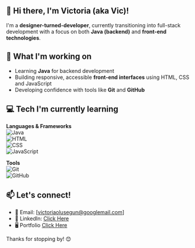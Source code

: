 ## 👋 Hi there, I'm Victoria (aka Vic)!

I'm a **designer-turned-developer**, currently transitioning into full-stack development with a focus on both **Java (backend)** and **front-end technologies**.

## 🌱 What I'm working on
- Learning **Java** for backend development  
- Building responsive, accessible **front-end interfaces** using HTML, CSS and JavaScript  
- Developing confidence with tools like **Git** and **GitHub**

## 💻 Tech I'm currently learning
**Languages & Frameworks**  
![Java](https://img.shields.io/badge/Java-007396?style=flat&logo=java&logoColor=white)  
![HTML](https://img.shields.io/badge/HTML5-E34F26?style=flat&logo=html5&logoColor=white)  
![CSS](https://img.shields.io/badge/CSS3-1572B6?style=flat&logo=css3&logoColor=white)  
![JavaScript](https://img.shields.io/badge/JavaScript-F7DF1E?style=flat&logo=javascript&logoColor=black)  

**Tools**  
![Git](https://img.shields.io/badge/Git-F05032?style=flat&logo=git&logoColor=white)  
![GitHub](https://img.shields.io/badge/GitHub-181717?style=flat&logo=github&logoColor=white)  

## 📫 Let's connect!
- 📧 Email: [victoriaolusegun@googlemail.com]  
- 💼 LinkedIn: [Click Here](www.linkedin.com/in/victoriaolusegun)
- 🖥️ Portfolio [Click Here](https://www.victoriaolusegun.com/)

Thanks for stopping by! 😊

<!--
**Vicko657/Vicko657** is a ✨ _special_ ✨ repository because its `README.md` (this file) appears on your GitHub profile.

Here are some ideas to get you started:

- 🔭 I’m currently working on ...
- 🌱 I’m currently learning ...
- 👯 I’m looking to collaborate on ...
- 🤔 I’m looking for help with ...
- 💬 Ask me about ...
- 📫 How to reach me: ...
- 😄 Pronouns: ...
- ⚡ Fun fact: ...
-->
